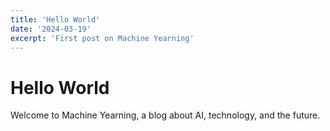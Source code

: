 ```yaml
---
title: 'Hello World'
date: '2024-03-19'
excerpt: 'First post on Machine Yearning'
---
```


# Hello World

Welcome to Machine Yearning, a blog about AI, technology, and the future. 